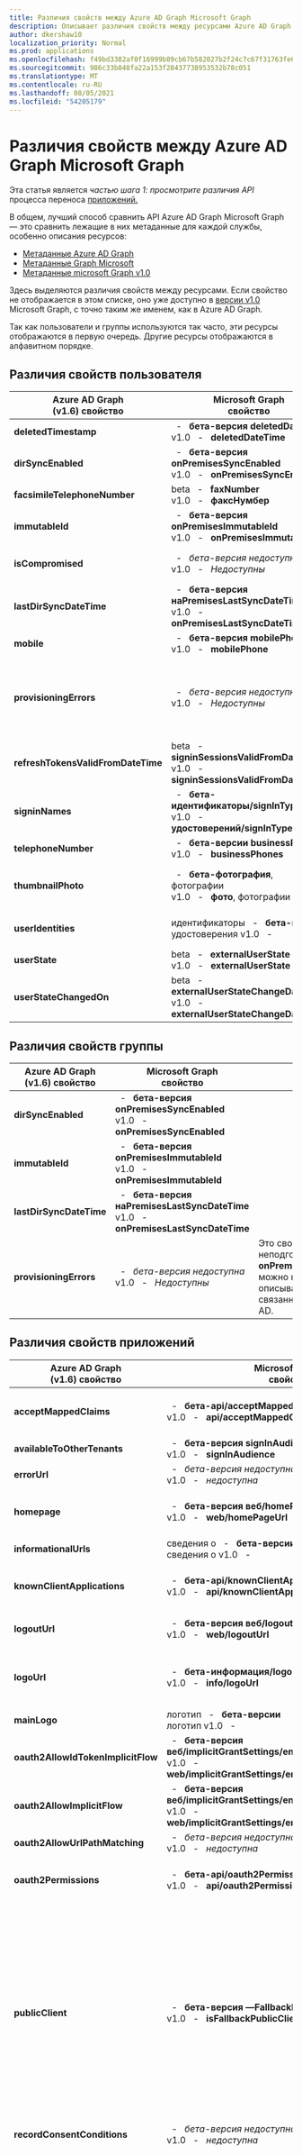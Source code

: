 ```yaml
---
title: Различия свойств между Azure AD Graph Microsoft Graph
description: Описывает различия свойств между ресурсами Azure AD Graph (сущностями) и microsoft Graph, чтобы помочь соответствующим образом перенести приложения.
author: dkershaw10
localization_priority: Normal
ms.prod: applications
ms.openlocfilehash: f49bd3382af0f16999b89cb67b582027b2f24c7c67f31763fe6b5c91df86046a
ms.sourcegitcommit: 986c33b848fa22a153f28437738953532b78c051
ms.translationtype: MT
ms.contentlocale: ru-RU
ms.lasthandoff: 08/05/2021
ms.locfileid: "54205179"
---
```

# <a name="property-differences-between-azure-ad-graph-and-microsoft-graph"></a>Различия свойств между Azure AD Graph Microsoft Graph

Эта статья является *частью шага 1: просмотрите различия API* процесса переноса [приложений.](migrate-azure-ad-graph-planning-checklist.md)

В общем, лучший способ сравнить API Azure AD Graph Microsoft Graph — это сравнить лежащие в них метаданные для каждой службы, особенно описания ресурсов:

- [Метаданные Azure AD Graph](https://graph.windows.net/microsoft.com/$metadata?api-version=1.6)
- [Метаданные Graph Microsoft](https://graph.microsoft.com/beta/$metadata)
- [Метаданные microsoft Graph v1.0](https://graph.microsoft.com/v1.0/$metadata)

Здесь выделяются различия свойств между ресурсами. Если свойство не отображается в этом списке, оно уже доступно в [версии v1.0](/graph/api/overview) Microsoft Graph, с точно таким же именем, как в Azure AD Graph.

Так как пользователи и группы используются так часто, эти ресурсы отображаются в первую очередь.  Другие ресурсы отображаются в алфавитном порядке.

## <a name="user-property-differences"></a>Различия свойств пользователя

|Azure AD Graph <br>(v1.6) свойство |Microsoft Graph<br>свойство|Комментарии|
|---|---|---|
| **deletedTimestamp**| &nbsp; - &nbsp; **бета-версия deletedDateTime** <br> v1.0 &nbsp; - &nbsp; **deletedDateTime** | |
| **dirSyncEnabled** | &nbsp; - &nbsp; **бета-версия onPremisesSyncEnabled** <br> v1.0 &nbsp; - &nbsp; **onPremisesSyncEnabled** | |
| **facsimileTelephoneNumber** | beta &nbsp; - &nbsp; **faxNumber** <br> v1.0 &nbsp; - &nbsp; **факсНумбер** | |
| **immutableId** | &nbsp; - &nbsp; **бета-версия onPremisesImmutableId** <br> v1.0 &nbsp; - &nbsp; **onPremisesImmutableId**  | |
| **isCompromised** | &nbsp; - &nbsp; _бета-версия недоступна_ <br> v1.0 &nbsp; - &nbsp; _Недоступны_ | API защиты Graph [майкрософт](/graph/api/resources/identityprotection-root?view=graph-rest-beta&preserve-view=true) предоставляет более сложные функции. |
| **lastDirSyncDateTime** | &nbsp; - &nbsp; **бета-версия наPremisesLastSyncDateTime** <br> v1.0 &nbsp; - &nbsp; **onPremisesLastSyncDateTime** | |
| **mobile** | &nbsp; - &nbsp; **бета-версия mobilePhone** <br> v1.0 &nbsp; - &nbsp; **mobilePhone** | |
| **provisioningErrors** | &nbsp; - &nbsp; _бета-версия недоступна_ <br> v1.0 &nbsp; - &nbsp; _Недоступны_ | Это свойство и его сведения неподготовлены.  Однако в **onPremisesProvisioningErrors** можно найти новое свойство, описывающие все ошибки, связанные с Подключение AD. |
| **refreshTokensValidFromDateTime** | beta &nbsp; - &nbsp; **signinSessionsValidFromDateTime**<br>v1.0 &nbsp; - &nbsp; **signinSessionsValidFromDateTime** | |
| **signinNames** | &nbsp; - &nbsp; **бета-идентификаторы/signInType** <br> v1.0 &nbsp; - &nbsp; **удостоверений/signInType** | Это свойство теперь является частью [ресурса objectIdentity.](/graph/api/resources/objectIdentity)|
| **telephoneNumber** | &nbsp; - &nbsp; **бета-версии businessPhones** <br> v1.0 &nbsp; - &nbsp; **businessPhones** | |
| **thumbnailPhoto** | &nbsp; - &nbsp; **бета-фотография**, фотографии <br> v1.0 &nbsp; - &nbsp; **фото**, фотографии | Фотография эскиза Azure AD недоступна в Microsoft Graph.  Вместо этого [используйте API](/graph/api/resources/profilephoto) фотографий. |
| **userIdentities** | идентификаторы &nbsp; - &nbsp; **бета-версии** <br> удостоверения v1.0 &nbsp; - &nbsp;  | Дополнительные сведения см. в типе ресурса [objectIdentity.](/graph/api/resources/objectIdentity)|
| **userState** | beta &nbsp; - &nbsp; **externalUserState** <br> v1.0 &nbsp; - &nbsp; **externalUserState** | |
| **userStateChangedOn** | beta &nbsp; - &nbsp; **externalUserStateChangeDateTime**<br>v1.0 &nbsp; - &nbsp; **externalUserStateChangeDateTime** | |

## <a name="group-property-differences"></a>Различия свойств группы

|Azure AD Graph <br>(v1.6) свойство |Microsoft Graph<br> свойство|Комментарии|
|---|---|---|
| **dirSyncEnabled** | &nbsp; - &nbsp; **бета-версия onPremisesSyncEnabled** <br> v1.0 &nbsp; - &nbsp; **onPremisesSyncEnabled** | |
| **immutableId** | &nbsp; - &nbsp; **бета-версия onPremisesImmutableId** <br> v1.0 &nbsp; - &nbsp; **onPremisesImmutableId** | |
| **lastDirSyncDateTime** | &nbsp; - &nbsp; **бета-версия наPremisesLastSyncDateTime**<br>v1.0 &nbsp; - &nbsp; **onPremisesLastSyncDateTime** | |
| **provisioningErrors** | &nbsp; - &nbsp; _бета-версия недоступна_ <br> v1.0 &nbsp; - &nbsp; _Недоступны_ | Это свойство и его сведения неподготовлены.  Однако в **onPremisesProvisioningErrors** можно найти новое свойство, описывающие все ошибки, связанные с Подключение AD. |

## <a name="application-property-differences"></a>Различия свойств приложений

| Azure AD Graph <br>(v1.6) свойство | Microsoft Graph<br> свойство                                                                                                                          | Комментарии                                                                                                                                                                                                                                                                                                                     |
|------------------------------------|-------------------------------------------------------------------------------------------------------------------------------------------------------|------------------------------------------------------------------------------------------------------------------------------------------------------------------------------------------------------------------------------------------------------------------------------------------------------------------------------|
| **acceptMappedClaims**             | &nbsp; - &nbsp; **бета-api/acceptMappedClaims** <br> v1.0 &nbsp; - &nbsp; **api/acceptMappedClaims**                                                       | acceptMappedClaims теперь является частью нового ресурса API.                                                                                                                                                                                                                                                                      |
| **availableToOtherTenants**        | &nbsp; - &nbsp; **бета-версия signInAudience** <br> v1.0 &nbsp; - &nbsp; **signInAudience**                                                                      |                                                                                                                                                                                                                                                                                                                              |
| **errorUrl**                       | &nbsp; - &nbsp; _бета-версия недоступна_ <br> v1.0 &nbsp; - &nbsp; _недоступна_                                                                              | Это свойство обесценилось.                                                                                                                                                                                                                                                                                                 |
| **homepage**                       | &nbsp; - &nbsp; **бета-версия веб/homePageUrl** <br> v1.0 &nbsp; - &nbsp; **web/homePageUrl**                                                                     | Теперь главная страницу является частью нового веб-ресурса.                                                                                                                                                                                                                                                                                |
| **informationalUrls**              | сведения о &nbsp; - &nbsp; **бета-версии** <br> сведения о v1.0 &nbsp; - &nbsp;                                                                                            |                                                                                                                                                                                                                                                                                                                              |
| **knownClientApplications**        | &nbsp; - &nbsp; **бета-api/knownClientApplications** <br> v1.0 &nbsp; - &nbsp; **api/knownClientApplications**                                               | knownClientApplications теперь является частью нового ресурса API.                                                                                                                                                                                                                                                                 |
| **logoutUrl**                      | &nbsp; - &nbsp; **бета-версия веб/logoutUrl** <br> v1.0 &nbsp; - &nbsp; **web/logoutUrl**                                                                         | logoutUrl теперь является частью веб-ресурса.                                                                                                                                                                                                                                                                                   |
| **logoUrl**                        | &nbsp; - &nbsp; **бета-информация/logoUrl** <br> v1.0 &nbsp; - &nbsp; **info/logoUrl**                                                                           | logoUrl теперь является частью нового информационного ресурса.                                                                                                                                                                                                                                                                                |
| **mainLogo**                       | логотип &nbsp; - &nbsp; **бета-версии** <br> логотип v1.0 &nbsp; - &nbsp;                                                                                             |                                                                                                                                                                                                                                                                                                                              |
| **oauth2AllowIdTokenImplicitFlow** | &nbsp; - &nbsp; **бета-версия веб/implicitGrantSettings/enableIdTokenIssuance**<br>v1.0 &nbsp; - &nbsp; **web/implicitGrantSettings/enableIdTokenIssuance**         | Переименован, а теперь является частью нового ресурса implicitGrantSettings.                                                                                                                                                                                                                                                             |
| **oauth2AllowImplicitFlow**        | &nbsp; - &nbsp; **бета-версия веб/implicitGrantSettings/enableAccessTokenIssuance**<br>v1.0 &nbsp; - &nbsp; **web/implicitGrantSettings/enableAccessTokenIssuance** | Переименован, а теперь является частью нового ресурса implicitGrantSettings.                                                                                                                                                                                                                                                             |
| **oauth2AllowUrlPathMatching**     | &nbsp; - &nbsp; _бета-версия недоступна_ <br> v1.0 &nbsp; - &nbsp; _недоступна_                                                                              | Это свойство обесценилось.                                                                                                                                                                                                                                                                                                 |
| **oauth2Permissions**              | &nbsp; - &nbsp; **бета-api/oauth2PermissionScopes**<br> v1.0 &nbsp; - &nbsp; **api/oauth2PermissionScopes**                                                  | Переименовано и теперь является частью нового ресурса API.                                                                                                                                                                                                                                                                                |
| **publicClient**                   | &nbsp; - &nbsp; **бета-версия —FallbackPublicClient** <br> v1.0 &nbsp; - &nbsp; **isFallbackPublicClient**                                                      | Теперь это свойство имеет новое значение, содержающее общедоступные &nbsp; - &nbsp; параметры клиента, такие как redirectUris. Определение того, является ли приложение общедоступным или конфиденциальным клиентом, теперь делается автоматически, с свойством isFallbackPublicClient, которое не может быть определено автоматически. |
| **recordConsentConditions**        | &nbsp; - &nbsp; _бета-версия недоступна_ <br> v1.0 &nbsp; - &nbsp; _недоступна_                                                                              | Это свойство обесценилось.                                                                                                                                                                                                                                                                                                 |
| **replyUrls**                      | &nbsp; - &nbsp; **бета-версия веб/redirectUris**, **publicClient/redirectUris**<br> v1.0 &nbsp; - &nbsp; **web/redirectUris**, **publicClient/redirectUris**        | Как и переименование, redirectUris теперь является частью новых веб-и общедоступных ресурсовClient. Это позволяет разработчикам использовать определенные URL-адреса для своих веб-клиентов и общедоступных клиентов (например, установленного приложения на настольном устройстве).                                                                                           |
| **samlMetadataUrl**                | &nbsp; - &nbsp; _бета-версия еще недоступна_  <br> v1.0 &nbsp; - &nbsp; _Еще не доступен_                                                                  |                                                                                                                                                                                                                                                                                                                              |
| **serviceEndpoints**               | &nbsp; - &nbsp; _бета-версия недоступна_  <br> v1.0 &nbsp; - &nbsp; _Недоступны_                                                                          | Это свойство не является амортизации, но планируется для servicePrincipal.                                                                                                                                                                                                                                                            |

## <a name="approleassignment-differences"></a>Различия appRoleAssignment

|Azure AD Graph <br>(v1.6) свойство |Microsoft Graph<br> свойство|Комментарии|
|---|---|---|
| **creationTimestamp** | &nbsp; - &nbsp; **бета-созданиеTimestamp** <br> v1.0 &nbsp; - &nbsp; **createdDateTime** | |
| **id** | &nbsp; - &nbsp; **бета-приложениеRoleId** <br> v1.0 &nbsp; - &nbsp; **appRoleId** | |

## <a name="contact-property-differences"></a>Различия свойств контактов

Ресурс Azure AD Graph Contact переименован в orgContact в Microsoft Graph.  Вот различия свойств:

|Azure AD Graph <br>(v1.6) свойство |Microsoft Graph<br> свойство|Комментарии|
|---|---|---|
| **city** | &nbsp; - &nbsp; **бета-адреса (город)** <br> v1.0 &nbsp; - &nbsp; **адреса (город)**  | Свойство city является частью коллекции ресурсов адресов. |
| **country** | &nbsp; - &nbsp; **бета-адреса** &nbsp; **(countryOrRegion)**<br> v1.0 &nbsp; - &nbsp; **адреса** &nbsp; **(countryOrRegion)**  | Свойство countryOrRegion является частью коллекции ресурсов адресов. |
| **dirSyncEnabled** | &nbsp; - &nbsp; **бета-версия onPremisesSyncEnabled** <br> v1.0 &nbsp; - &nbsp; **onPremisesSyncEnabled**   | |
| **facsimileTelephoneNumber** | &nbsp; - &nbsp; **бета-телефоны** &nbsp; **(businessFax)** <br> v1.0 &nbsp; - &nbsp; **телефоны** &nbsp; **(businessFax)** | Теперь часть коллекции телефонов, которая поддерживает мобильные, бизнес и businessFax. |
| **physicalDeliveryOfficeName** | beta &nbsp; - &nbsp; **officeLocation** <br> v1.0 &nbsp; - &nbsp; **officeLocation** | |
| **postalCode** | &nbsp; - &nbsp; **бета-адреса** &nbsp; **(postalCode)**<br> v1.0 &nbsp; - &nbsp; **адреса** &nbsp; **(почтовый индекс)** | Свойство postalCode является частью коллекции ресурсов адресов. |
| **provisioningErrors** | &nbsp; - &nbsp; бета-версия недоступна <br> v1.0 &nbsp; - &nbsp; недоступна | Это свойство и его сведения неподготовлены.  Однако в **onPremisesProvisioningErrors** можно найти новое свойство с описанием Подключение связанных ошибок проготовки. В настоящее время это доступно только в бета-версии. |
| **sipProxyAddress** |  beta &nbsp; - &nbsp; **imAddresses**<br> v1.0 &nbsp; - &nbsp; **imAddresses**  | |
| **state** | &nbsp; - &nbsp; **бета-адреса** &nbsp; **(состояние)**<br> v1.0 &nbsp; - &nbsp; **адреса** &nbsp; **(состояние)**  | Свойство состояния является частью коллекции ресурсов адресов. |
| **streetAddress** | &nbsp; - &nbsp; **бета-адреса** &nbsp; **(улица)**<br> v1.0 &nbsp; - &nbsp; **адреса** &nbsp; **(улица)**  | Свойство street является частью коллекции ресурсов адресов. |
| **telephoneNumber** | &nbsp; - &nbsp; **бета-телефоны** &nbsp; **(бизнес)** <br> v1.0 &nbsp; - &nbsp; **телефоны** &nbsp; **(бизнес)** | Теперь часть коллекции телефонов, которая поддерживает мобильные, бизнес и businessFax. |
| **thumbnailPhoto** | &nbsp; - &nbsp; _бета-версия &nbsp; еще &nbsp; недоступна_&nbsp;<br> v1.0 &nbsp; - &nbsp; _Еще не доступен_ | |

## <a name="contract-property-differences"></a>Различия свойств контрактов

|Azure AD Graph <br>(v1.6) свойство |Microsoft Graph<br> свойство|Комментарии|
|---|---|---|
| **customerContextId** | beta &nbsp; - &nbsp; **customerId** <br> v1.0 &nbsp; - &nbsp; **customerId**  |  |

## <a name="device-property-differences"></a>Различия свойств устройства

|Azure AD Graph <br>(v1.6) свойство |Microsoft Graph<br> свойство|Комментарии|
|---|---|---|
| **approximateLastLogonTimestamp** | &nbsp; - &nbsp; **бета-версия приблизительнымLastSignInDateTime** <br> v1.0 &nbsp; - &nbsp; **approximateLastSignInDateTime** |  |
| **complianceExpiryTime** | &nbsp; - &nbsp; **бета-соответствиеExpirationDateTime** <br> v1.0 &nbsp; - &nbsp; **complianceExpirationDateTime** |  |
| **deviceObjectVersion** |  &nbsp; - &nbsp; **бета-версия deviceVersion** <br> v1.0 &nbsp; - &nbsp; **deviceVersion** |  |
| **deviceOSType** | &nbsp; - &nbsp; **бета-операционная Система** <br> v1.0 &nbsp; - &nbsp; **operatingSystem** |  |
| **deviceOSVersion** | &nbsp; - &nbsp; **бета-операционнаяSystemVersion** <br> v1.0 &nbsp; - &nbsp; **operatingSystemVersion** |  |
| **devicePhysicalIds** | beta &nbsp; - &nbsp; **physicalIds** <br> v1.0 &nbsp; - &nbsp; **physicalIds** |  |
| **deviceTrustType** | &nbsp; - &nbsp; **бета-версия trustType** <br> v1.0 &nbsp; - &nbsp; **trustType** |  |
| **dirSyncEnabled** |  &nbsp; - &nbsp; **бета-версия onPremisesSyncEnabled** <br> v1.0 &nbsp; - &nbsp; **onPremisesSyncEnabled** |  |
| **lastDirSyncTime** |  &nbsp; - &nbsp; **бета-версия наPremisesLastSyncDateTime** <br> v1.0 &nbsp; - &nbsp; **onPremisesLastSyncDateTime** |  |

## <a name="directoryobjectreference-property-differences"></a>Различия свойств DirectoryObjectReference

Ресурс Azure AD Graph directoryObjectReference переименован в directoryObjectPartnerReference в Microsoft Graph.  Вот различия свойств:

|Azure AD Graph <br>(v1.6) свойство |Microsoft Graph<br> свойство|Комментарии|
|---|---|---|
| **externalContextId** | beta &nbsp; - &nbsp; **externalPartnerTenantId** <br> v1.0 &nbsp; - &nbsp; **externalPartnerTenantId** |  |

## <a name="domain-property-differences"></a>Различия свойств домена

|Azure AD Graph <br>(v1.6) свойство |Microsoft Graph<br> свойство|Комментарии|
|---|---|---|
| **name** | &nbsp; - &nbsp; **бета-версия** <br> v1.0 &nbsp; - &nbsp; **id** | В Graph Microsoft уникальный идентификатор (id) содержит доменное имя; свойство `name` не существует. |
| **forceDeleteState** |  состояние &nbsp; - &nbsp; **бета-версии** <br> состояние v1.0 &nbsp; - &nbsp;  | В Azure AD Graph существуют отдельные свойства forceDelete и состояния домена.  В microsoft Graph все состояния домена обрабатываются свойством состояния. |
| **isDefaultForCloudRedirections** | &nbsp; - &nbsp; _бета-версия &nbsp; еще &nbsp; недоступна_&nbsp;<br> v1.0 &nbsp; - &nbsp; _Еще не доступен_ | |

## <a name="oauth2permissionsgrant-property-differences"></a>Различия свойств OAuth2PermissionsGrant

|Azure AD Graph <br>(v1.6) свойство |Microsoft Graph<br> свойство|Комментарии|
|---|---|---|
| **expiryTime** | beta &nbsp; - &nbsp; **expiryTime** <br> v1.0 &nbsp; - &nbsp; _Удален_ | Это свойство не используется и удаляется в Microsoft Graph v1.0. |
| **startTime** | &nbsp; - &nbsp; **бета-версия startTime** <br> v1.0 &nbsp; - &nbsp; _Удален_  | Это свойство не используется и удаляется в Microsoft Graph v1.0. |

## <a name="policy-property-differences"></a>Различия свойств политики

В microsoft Graph существуют типы политик (например tokenIssuancePolicy или tokenLifetimePolicy), а не тип общих ресурсов политики. Дополнительные сведения доступны в [обзоре политики.](/graph/api/resources/policy-overview)

## <a name="serviceendpoint-property-differences"></a>Различия свойств ServiceEndpoint

Ресурс Azure AD Graph ServiceEndpoint переименован в конечную точку в Microsoft Graph.

|Azure AD Graph <br>(v1.6) свойство |Microsoft Graph<br> свойство|Комментарии|
|---|---|---|
| **serviceId** | beta &nbsp; - &nbsp; **providerId**<br> v1.0 &nbsp; - &nbsp; **providerId** | |
| **serviceName** | beta &nbsp; - &nbsp; **providerName**<br> v1.0 &nbsp; - &nbsp; **providerName** | |
| **resourceId** | &nbsp; - &nbsp; **бета-провайдерResourceId**<br> v1.0 &nbsp; - &nbsp; **providerResourceId** | |

## <a name="serviceprincipal-property-differences"></a>Различия свойств ServicePrincipal

|Azure AD Graph <br>(v1.6) свойство |Microsoft Graph<br> свойство|Комментарии|
|---|---|---|
| **appOwnerTenantId** | бета &nbsp; - &nbsp; **appOwnerOrganizationId** <br> v1.0 &nbsp; - &nbsp; **appOwnerOrganizationId** | Переименовано. |
| **informationalUrls**| сведения о &nbsp; - &nbsp; **бета-версии** <br> сведения о v1.0 &nbsp; - &nbsp;  | |
| **oauth2Permissions** | beta &nbsp; - &nbsp; **publishedPermissionScopes** <br> v1.0 &nbsp; - &nbsp; **oauth2PermissionScopes** | Переименовано. |
| **preferredTokenSigningKeyEndDateTime** | &nbsp; - &nbsp; _бета-версия еще недоступна_ <br> v1.0 &nbsp; -  _Еще не доступен_ | |
| **signInAudience** | &nbsp; - &nbsp; _бета-версия еще недоступна_ <br> v1.0 &nbsp; -  _Еще не доступен_ | |
| **serviceEndpoints** | &nbsp; - &nbsp; **Конечная точка бета-версии** <br> конечная точка v1.0 &nbsp; - &nbsp;  | Переименовано. |

## <a name="tenantdetails-property-differences"></a>TenantDetails property differences

Ресурс Azure AD Graph TenantDetails переименован в организацию в Microsoft Graph.  Вот различия свойств:

|Azure AD Graph <br>(v1.6) свойство |Microsoft Graph<br> свойство|Комментарии|
|---|---|---|
| **companyLastDirSyncTime** | &nbsp; - &nbsp; **бета-версия наPremisesLastSyncDateTime** <br> v1.0 &nbsp; - &nbsp; **onPremisesLastSyncDateTime** |  |
| **dirSyncEnabled** | &nbsp; - &nbsp; **бета-версия onPremisesSyncEnabled** <br> v1.0 &nbsp; - &nbsp; **onPremisesSyncEnabled** |  |
| **provisioningErrors** | &nbsp; - &nbsp; _бета-версия недоступна_ <br> v1.0 &nbsp; - &nbsp; _Недоступны_ | Это свойство и его сведения неподготовлены.|
| **telephoneNumber** | &nbsp; - &nbsp; **бета-версии businessPhones** <br> v1.0 &nbsp; - &nbsp; **businessPhones** |  |

## <a name="trustedcasforpasswordlessauth-property-differences"></a>Различия свойств TrustedCasForPasswordlessAuth

Ресурс Azure AD Graph TrustedCasForPasswordlessAuth переименован в [certificateBasedAuthConfiguration.](/graph/api/resources/certificatebasedauthconfiguration) Не существует различий в свойствах; однако существуют различия в типе ресурса **certificateAuthority,** используемом **свойством certificateAuthorities.**

### <a name="certificateauthorityinformation"></a>CertificateAuthorityInformation

Azure AD Graph CertificateAuthorityInformation переименована в **certificateAuthority** в Microsoft Graph. Ниже приводится различие свойств.

|Azure AD Graph <br>(v1.6) свойство |Microsoft Graph<br> свойство|Комментарии|
|---|---|---|
| **authorityType** | &nbsp; - &nbsp; **бета-версия isRootAuthority**<br> v1.0 &nbsp; - &nbsp; **isRootAuthority** | Тип этого свойства также изменился в Boolean. Ранее это свойство должно было быть задавалось как "RootAuthority" или "IntermediateAuthority". Настройка true нового **свойства** эквивалентна "RootAuthority". |
| **crlDistributionPoint** | &nbsp; - &nbsp; **бета-сертификатRevocationListUrl** <br> v1.0 &nbsp; - &nbsp; **certificateRevocationListUrl** | |
| **deltaCrlDistributionPoint** | beta &nbsp; - &nbsp; **deltaCertificateRevocationListUrl** <br> v1.0 &nbsp; - &nbsp; **deltaCertificateRevocationListUrl** | |
| **trustedCertificate** | &nbsp; - &nbsp; **бета-сертификат** <br> v1.0 &nbsp; - &nbsp; **deltaCertificateRevocationListUrl** | |
| **trustedIssuer** | &nbsp; - &nbsp; **бета-эмитент**<br> эмитент v1.0 &nbsp; - &nbsp;  | |
| **trustedIssuerSki** | beta &nbsp; - &nbsp; **issuerSki**<br> v1.0 &nbsp; - &nbsp; **issuerSki** | |

## <a name="next-steps"></a>Дальнейшие действия

- Узнайте о [различиях методов](migrate-azure-ad-graph-method-differences.md) между Azure AD Graph Microsoft Graph.
- Снова [просмотрите контрольный](migrate-azure-ad-graph-planning-checklist.md) список.

